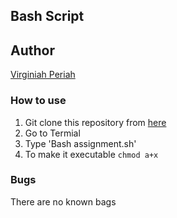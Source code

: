 ## Bash Script

## Author
 [Virginiah Periah](https://github.com/virginiah894)

### How to use

1. Git clone this repository from [here](https://github.com/virginiah894/bash_exercises)
2. Go to Termial 
3. Type 'Bash assignment.sh'
4. To make it executable 
    `chmod a+x`

### Bugs
 There are no known bags
